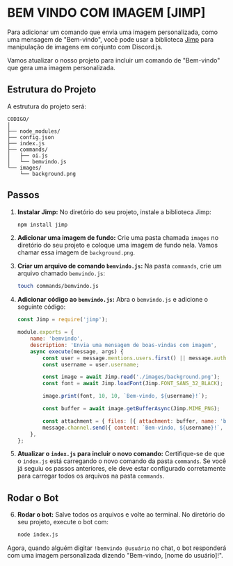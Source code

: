 # BEM VINDO COM IMAGEM [JIMP]
Para adicionar um comando que envia uma imagem personalizada, como uma mensagem de "Bem-vindo", você pode usar a biblioteca [Jimp](https://www.npmjs.com/package/jimp) para manipulação de imagens em conjunto com Discord.js.

Vamos atualizar o nosso projeto para incluir um comando de "Bem-vindo" que gera uma imagem personalizada.

## Estrutura do Projeto
A estrutura do projeto será:

```
CODIGO/
│
├── node_modules/
├── config.json
├── index.js
├── commands/
│   ├── oi.js
│   └── bemvindo.js
└── images/
    └── background.png
```

## Passos
1. **Instalar Jimp:**
   No diretório do seu projeto, instale a biblioteca Jimp:
   ```sh
   npm install jimp
   ```

2. **Adicionar uma imagem de fundo:**
   Crie uma pasta chamada `images` no diretório do seu projeto e coloque uma imagem de fundo nela. Vamos chamar essa imagem de `background.png`.

3. **Criar um arquivo de comando `bemvindo.js`:**
   Na pasta `commands`, crie um arquivo chamado `bemvindo.js`:
   ```sh
   touch commands/bemvindo.js
   ```

4. **Adicionar código ao `bemvindo.js`:**
   Abra o `bemvindo.js` e adicione o seguinte código:

   ```javascript
   const Jimp = require('jimp');

   module.exports = {
       name: 'bemvindo',
       description: 'Envia uma mensagem de boas-vindas com imagem',
       async execute(message, args) {
           const user = message.mentions.users.first() || message.author;
           const username = user.username;

           const image = await Jimp.read('./images/background.png');
           const font = await Jimp.loadFont(Jimp.FONT_SANS_32_BLACK);

           image.print(font, 10, 10, `Bem-vindo, ${username}!`);

           const buffer = await image.getBufferAsync(Jimp.MIME_PNG);

           const attachment = { files: [{ attachment: buffer, name: 'bemvindo.png' }] };
           message.channel.send({ content: `Bem-vindo, ${username}!`, ...attachment });
       },
   };
   ```

5. **Atualizar o `index.js` para incluir o novo comando:**
   Certifique-se de que o `index.js` está carregando o novo comando da pasta `commands`. Se você já seguiu os passos anteriores, ele deve estar configurado corretamente para carregar todos os arquivos na pasta `commands`.

## Rodar o Bot
6. **Rodar o bot:**
   Salve todos os arquivos e volte ao terminal. No diretório do seu projeto, execute o bot com:
   ```sh
   node index.js
   ```

Agora, quando alguém digitar `!bemvindo @usuário` no chat, o bot responderá com uma imagem personalizada dizendo "Bem-vindo, [nome do usuário]!".


